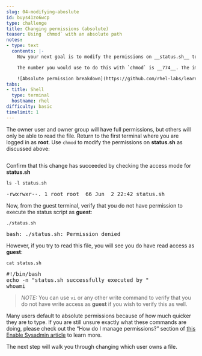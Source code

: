 ```yaml
---
slug: 04-modifying-aboslute
id: buys41zo6wcp
type: challenge
title: Changing permissions (absolute)
teaser: Using `chmod` with an absolute path
notes:
- type: text
  contents: |-
    Now your next goal is to modify the permissions on __status.sh__ to keep full access for the owner and group members, but prevent anyone else from writing to or executing the file. You can do this with three numbers if you use the absolute syntax.

    The number you would use to do this with `chmod` is __774__. The image below explains how the absolute permission of __774__ relates to the access mode string that is output by `ls -l`.

    ![Absolute permission breakdown](https://github.com/rhel-labs/learn-katacoda/raw/master/instruqt/file-permissions/assets/absBreakdown.png)
tabs:
- title: Shell
  type: terminal
  hostname: rhel
difficulty: basic
timelimit: 1
---
```

The owner user and owner group will have full permissions, but others will only be able to read the file. Return to the first terminal where you are logged in as __root__. Use `chmod` to modify the permissions on __status.sh__ as discussed above:

```chmod 774 status.sh
```

Confirm that this change has succeeded by checking the access mode for __status.sh__

```
ls -l status.sh
```

<pre class=file>
-rwxrwxr--. 1 root root  66 Jun  2 22:42 status.sh
</pre>

Now, from the guest terminal, verify that you do not have permission to execute the status script as __guest__:

```
./status.sh
```

<pre class=file>
bash: ./status.sh: Permission denied
</pre>

However, if you try to read this file, you will see you do have read access as __guest__:

```
cat status.sh
```

<pre class=file>
#!/bin/bash
echo -n "status.sh successfully executed by "
whoami
</pre>

>_NOTE:_ You can use `vi` or any other write command to verify that you do not have write access as __guest__ if you wish to verify this as well.

Many users default to absolute permissions because of how much quicker they are to type. If you are still unsure exactly what these commands are doing, please check out the “How do I manage permissions?” section of [this Enable Sysadmin article](https://www.redhat.com/sysadmin/manage-permissions) to learn more.

The next step will walk you through changing which user owns a file.
